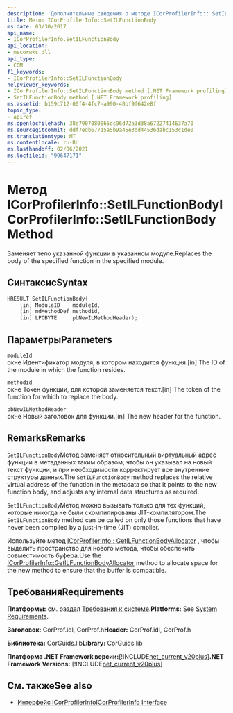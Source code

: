 ```yaml
---
description: 'Дополнительные сведения о методе ICorProfilerInfo:: SetILFunctionBody'
title: Метод ICorProfilerInfo::SetILFunctionBody
ms.date: 03/30/2017
api_name:
- ICorProfilerInfo.SetILFunctionBody
api_location:
- mscorwks.dll
api_type:
- COM
f1_keywords:
- ICorProfilerInfo::SetILFunctionBody
helpviewer_keywords:
- ICorProfilerInfo::SetILFunctionBody method [.NET Framework profiling]
- SetILFunctionBody method [.NET Framework profiling]
ms.assetid: b159c712-00f4-4fc7-a990-40bf9f642e8f
topic_type:
- apiref
ms.openlocfilehash: 38e7907080065dc96d72a3d38a67227414637a70
ms.sourcegitcommit: ddf7edb67715a5b9a45e3dd44536dabc153c1de0
ms.translationtype: MT
ms.contentlocale: ru-RU
ms.lasthandoff: 02/06/2021
ms.locfileid: "99647171"
---
```

# <a name="icorprofilerinfosetilfunctionbody-method"></a><span data-ttu-id="7d8a5-103">Метод ICorProfilerInfo::SetILFunctionBody</span><span class="sxs-lookup"><span data-stu-id="7d8a5-103">ICorProfilerInfo::SetILFunctionBody Method</span></span>

<span data-ttu-id="7d8a5-104">Заменяет тело указанной функции в указанном модуле.</span><span class="sxs-lookup"><span data-stu-id="7d8a5-104">Replaces the body of the specified function in the specified module.</span></span>  
  
## <a name="syntax"></a><span data-ttu-id="7d8a5-105">Синтаксис</span><span class="sxs-lookup"><span data-stu-id="7d8a5-105">Syntax</span></span>  
  
```cpp  
HRESULT SetILFunctionBody(  
    [in] ModuleID    moduleId,  
    [in] mdMethodDef methodid,  
    [in] LPCBYTE     pbNewILMethodHeader);  
```  
  
## <a name="parameters"></a><span data-ttu-id="7d8a5-106">Параметры</span><span class="sxs-lookup"><span data-stu-id="7d8a5-106">Parameters</span></span>  

 `moduleId`  
 <span data-ttu-id="7d8a5-107">окне Идентификатор модуля, в котором находится функция.</span><span class="sxs-lookup"><span data-stu-id="7d8a5-107">[in] The ID of the module in which the function resides.</span></span>  
  
 `methodid`  
 <span data-ttu-id="7d8a5-108">окне Токен функции, для которой заменяется текст.</span><span class="sxs-lookup"><span data-stu-id="7d8a5-108">[in] The token of the function for which to replace the body.</span></span>  
  
 `pbNewILMethodHeader`  
 <span data-ttu-id="7d8a5-109">окне Новый заголовок для функции.</span><span class="sxs-lookup"><span data-stu-id="7d8a5-109">[in] The new header for the function.</span></span>  
  
## <a name="remarks"></a><span data-ttu-id="7d8a5-110">Remarks</span><span class="sxs-lookup"><span data-stu-id="7d8a5-110">Remarks</span></span>  

 <span data-ttu-id="7d8a5-111">`SetILFunctionBody`Метод заменяет относительный виртуальный адрес функции в метаданных таким образом, чтобы он указывал на новый текст функции, и при необходимости корректирует все внутренние структуры данных.</span><span class="sxs-lookup"><span data-stu-id="7d8a5-111">The `SetILFunctionBody` method replaces the relative virtual address of the function in the metadata so that it points to the new function body, and adjusts any internal data structures as required.</span></span>  
  
 <span data-ttu-id="7d8a5-112">`SetILFunctionBody`Метод можно вызывать только для тех функций, которые никогда не были скомпилированы JIT-компилятором.</span><span class="sxs-lookup"><span data-stu-id="7d8a5-112">The `SetILFunctionBody` method can be called on only those functions that have never been compiled by a just-in-time (JIT) compiler.</span></span>  
  
 <span data-ttu-id="7d8a5-113">Используйте метод [ICorProfilerInfo:: GetILFunctionBodyAllocator](icorprofilerinfo-getilfunctionbodyallocator-method.md) , чтобы выделить пространство для нового метода, чтобы обеспечить совместимость буфера.</span><span class="sxs-lookup"><span data-stu-id="7d8a5-113">Use the [ICorProfilerInfo::GetILFunctionBodyAllocator](icorprofilerinfo-getilfunctionbodyallocator-method.md) method to allocate space for the new method to ensure that the buffer is compatible.</span></span>  
  
## <a name="requirements"></a><span data-ttu-id="7d8a5-114">Требования</span><span class="sxs-lookup"><span data-stu-id="7d8a5-114">Requirements</span></span>  

 <span data-ttu-id="7d8a5-115">**Платформы:** см. раздел [Требования к системе](../../get-started/system-requirements.md).</span><span class="sxs-lookup"><span data-stu-id="7d8a5-115">**Platforms:** See [System Requirements](../../get-started/system-requirements.md).</span></span>  
  
 <span data-ttu-id="7d8a5-116">**Заголовок:** CorProf.idl, CorProf.h</span><span class="sxs-lookup"><span data-stu-id="7d8a5-116">**Header:** CorProf.idl, CorProf.h</span></span>  
  
 <span data-ttu-id="7d8a5-117">**Библиотека:** CorGuids.lib</span><span class="sxs-lookup"><span data-stu-id="7d8a5-117">**Library:** CorGuids.lib</span></span>  
  
 <span data-ttu-id="7d8a5-118">**Платформа .NET Framework версии:**[!INCLUDE[net_current_v20plus](../../../../includes/net-current-v20plus-md.md)]</span><span class="sxs-lookup"><span data-stu-id="7d8a5-118">**.NET Framework Versions:** [!INCLUDE[net_current_v20plus](../../../../includes/net-current-v20plus-md.md)]</span></span>  
  
## <a name="see-also"></a><span data-ttu-id="7d8a5-119">См. также</span><span class="sxs-lookup"><span data-stu-id="7d8a5-119">See also</span></span>

- [<span data-ttu-id="7d8a5-120">Интерфейс ICorProfilerInfo</span><span class="sxs-lookup"><span data-stu-id="7d8a5-120">ICorProfilerInfo Interface</span></span>](icorprofilerinfo-interface.md)
